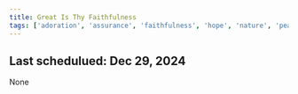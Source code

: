 ```yaml
---
title: Great Is Thy Faithfulness
tags: ['adoration', 'assurance', 'faithfulness', 'hope', 'nature', 'peace']
---
```


## Last schedulued: Dec 29, 2024          

None
